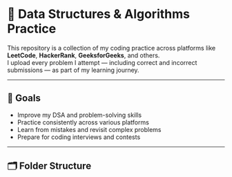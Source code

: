 
# 📘 Data Structures & Algorithms Practice

This repository is a collection of my coding practice across platforms like **LeetCode**, **HackerRank**, **GeeksforGeeks**, and others.  
I upload every problem I attempt — including correct and incorrect submissions — as part of my learning journey.

---

## 🚀 Goals

- Improve my DSA and problem-solving skills
- Practice consistently across various platforms
- Learn from mistakes and revisit complex problems
- Prepare for coding interviews and contests

---

## 🗂️ Folder Structure

